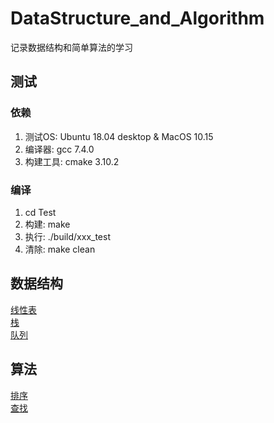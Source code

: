 # DataStructure_and_Algorithm
记录数据结构和简单算法的学习

## 测试
### 依赖
1. 测试OS: Ubuntu 18.04 desktop & MacOS 10.15
2. 编译器: gcc 7.4.0
3. 构建工具: cmake 3.10.2

### 编译
1. cd Test  
2. 构建: make
3. 执行: ./build/xxx_test
3. 清除: make clean

## 数据结构
[线性表](/List/README.md)  
[栈](/Stack/README.md)  
[队列](Queue/README.md)

## 算法
[排序](/Sort/README.md)  
[查找](/Search/README.md)